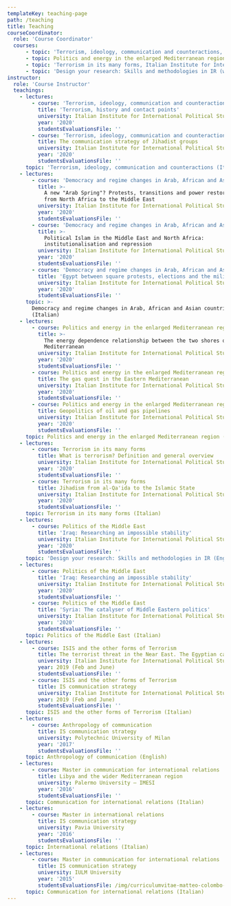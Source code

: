 ```yaml
---
templateKey: teaching-page
path: /teaching
title: Teaching
courseCoordinator:
  role: 'Course Coordinator'
  courses:
      - topic: 'Terrorism, ideology, communication and counteractions, Italian Institute for International Political Studies (ISPI), 2020 (Italian)'
      - topic: Politics and energy in the enlarged Mediterranean region, Italian Institute for International Political Studies (ISPI), 2020 (Italian)'
      - topic: 'Terrorism in its many forms, Italian Institute for International Political Studies (ISPI), 2020 (Italian)'
      - topic: 'Design your research: Skills and methodologies in IR (with Valerio Vignoli and Matteo Casiraghi), University of Milan, 2020 (English)'
instructor:
  role: 'Course Instructor'
  teachings:
    - lectures:
        - course: 'Terrorism, ideology, communication and counteractions'
          title: 'Terrorism, history and contact points'
          university: Italian Institute for International Political Studies (ISPI)
          year: '2020'
          studentsEvaluationsFile: ''
        - course: 'Terrorism, ideology, communication and counteractions'
          title: The communication strategy of Jihadist groups
          university: Italian Institute for International Political Studies (ISPI)
          year: '2020'
          studentsEvaluationsFile: ''
      topic: 'Terrorism, ideology, communication and counteractions (Italian)'
    - lectures:
        - course: 'Democracy and regime changes in Arab, African and Asian countries'
          title: >-
            A new "Arab Spring"? Protests, transitions and power restorations
            from North Africa to the Middle East
          university: Italian Institute for International Political Studies (ISPI)
          year: '2020'
          studentsEvaluationsFile: ''
        - course: 'Democracy and regime changes in Arab, African and Asian countries'
          title: >-
            Political Islam in the Middle East and North Africa:
            institutionalisation and repression
          university: Italian Institute for International Political Studies (ISPI)
          year: '2020'
          studentsEvaluationsFile: ''
        - course: 'Democracy and regime changes in Arab, African and Asian countries'
          title: 'Egypt between square protests, elections and the military'
          university: Italian Institute for International Political Studies (ISPI)
          year: '2020'
          studentsEvaluationsFile: ''
      topic: >-
        Democracy and regime changes in Arab, African and Asian countries
        (Italian)
    - lectures:
        - course: Politics and energy in the enlarged Mediterranean region
          title: >-
            The energy dependence relationship between the two shores of the
            Mediterranean
          university: Italian Institute for International Political Studies (ISPI)
          year: '2020'
          studentsEvaluationsFile: ''
        - course: Politics and energy in the enlarged Mediterranean region
          title: The gas quest in the Eastern Mediterranean
          university: Italian Institute for International Political Studies (ISPI)
          year: '2020'
          studentsEvaluationsFile: ''
        - course: Politics and energy in the enlarged Mediterranean region
          title: Geopolitics of oil and gas pipelines
          university: Italian Institute for International Political Studies (ISPI)
          year: '2020'
          studentsEvaluationsFile: ''
      topic: Politics and energy in the enlarged Mediterranean region (Italian)
    - lectures:
        - course: Terrorism in its many forms
          title: What is terrorism? Definition and general overview
          university: Italian Institute for International Political Studies (ISPI)
          year: '2020'
          studentsEvaluationsFile: ''
        - course: Terrorism in its many forms
          title: Jihadism from al-Qa'ida to the Islamic State
          university: Italian Institute for International Political Studies (ISPI)
          year: '2020'
          studentsEvaluationsFile: ''
      topic: Terrorism in its many forms (Italian)
    - lectures:
        - course: Politics of the Middle East
          title: 'Iraq: Researching an impossible stability'
          university: Italian Institute for International Political Studies (ISPI)
          year: '2020'
          studentsEvaluationsFile: ''
      topic: 'Design your research: Skills and methodologies in IR (English)'
    - lectures:
        - course: Politics of the Middle East
          title: 'Iraq: Researching an impossible stability'
          university: Italian Institute for International Political Studies (ISPI)
          year: '2020'
          studentsEvaluationsFile: ''
        - course: Politics of the Middle East
          title: 'Syria: The catalyser of Middle Eastern politics'
          university: Italian Institute for International Political Studies (ISPI)
          year: '2020'
          studentsEvaluationsFile: ''
      topic: Politics of the Middle East (Italian)
    - lectures:
        - course: ISIS and the other forms of Terrorism
          title: The terrorist threat in the Near East. The Egyptian case
          university: Italian Institute for International Political Studies (ISPI)
          year: 2019 (Feb and June)
          studentsEvaluationsFile: ''
        - course: ISIS and the other forms of Terrorism
          title: IS communication strategy
          university: Italian Institute for International Political Studies (ISPI)
          year: 2019 (Feb and June)
          studentsEvaluationsFile: ''
      topic: ISIS and the other forms of Terrorism (Italian)
    - lectures:
        - course: Anthropology of communication
          title: IS communication strategy
          university: Polytechnic University of Milan
          year: '2017'
          studentsEvaluationsFile: ''
      topic: Anthropology of communication (English)
    - lectures:
        - course: Master in communication for international relations
          title: Libya and the wider Mediterranean region
          university: Palermo University – IMESI
          year: '2016'
          studentsEvaluationsFile: ''
      topic: Communication for international relations (Italian)
    - lectures:
        - course: Master in international relations
          title: IS communication strategy
          university: Pavia University
          year: '2016'
          studentsEvaluationsFile: ''
      topic: International relations (Italian)
    - lectures:
        - course: Master in communication for international relations
          title: IS communication strategy
          university: IULM University
          year: '2015'
          studentsEvaluationsFile: /img/curriculumvitae-matteo-colombo-.pdf
      topic: Communication for international relations (Italian)
---
```

